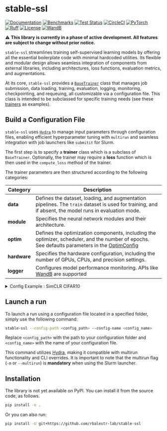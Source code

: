 # stable-ssl

[![Documentation](https://img.shields.io/badge/Documentation-blue.svg)](https://rbalestr-lab.github.io/stable-ssl.github.io/dev/)
[![Benchmarks](https://img.shields.io/badge/Benchmarks-blue.svg)](https://github.com/rbalestr-lab/stable-ssl/tree/main/benchmarks)
[![Test Status](https://github.com/rbalestr-lab/stable-ssl/actions/workflows/testing.yml/badge.svg)](https://github.com/rbalestr-lab/stable-ssl/actions/workflows/testing.yml)
[![CircleCI](https://dl.circleci.com/status-badge/img/gh/rbalestr-lab/stable-ssl/tree/main.svg?style=svg)](https://dl.circleci.com/status-badge/redirect/gh/rbalestr-lab/stable-ssl/tree/main)
[![PyTorch](https://img.shields.io/badge/PyTorch-ee4c2c?logo=pytorch&logoColor=white)](https://pytorch.org/get-started/locally/)
[![Ruff](https://img.shields.io/endpoint?url=https://raw.githubusercontent.com/astral-sh/ruff/main/assets/badge/v2.json)](https://github.com/astral-sh/ruff)
[![License](https://img.shields.io/badge/License-MIT-yellow.svg)](https://opensource.org/licenses/MIT)
[![WandB](https://raw.githubusercontent.com/wandb/assets/main/wandb-github-badge-gradient.svg)](https://wandb.ai/site)

⚠️ **This library is currently in a phase of active development. All features are subject to change without prior notice.**

``stable-ssl`` streamlines training self-supervised learning models by offering all the essential boilerplate code with minimal hardcoded utilities. Its flexible and modular design allows seamless integration of components from external libraries, including architectures, loss functions, evaluation metrics, and augmentations.

At its core, `stable-ssl` provides a [`BaseTrainer`](https://rbalestr-lab.github.io/stable-ssl.github.io/dev/gen_modules/stable_ssl.BaseTrainer.html#stable_ssl.BaseTrainer) class that manages job submission, data loading, training, evaluation, logging, monitoring, checkpointing, and requeuing, all customizable via a configuration file. This class is intended to be subclassed for specific training needs (see these [trainers](https://rbalestr-lab.github.io/stable-ssl.github.io/dev/trainers.html) as examples).


## Build a Configuration File

`stable-ssl` uses [`Hydra`](https://hydra.cc/) to manage input parameters through configuration files, enabling efficient hyperparameter tuning with ``multirun`` and seamless integration with job launchers like ``submitit`` for Slurm.

The first step is to specify a **trainer** class which is a subclass of `BaseTrainer`.
Optionally, the trainer may require a **loss** function which is then used in the `compute_loss` method of the trainer.

The trainer parameters are then structured according to the following categories:

| **Category**     | **Description**                                                                                                                                        |
|------------------|--------------------------------------------------------------------------------------------------------------------------------------------------------|
| **data**         | Defines the dataset, loading, and augmentation pipelines. The `train` dataset is used for training, and if absent, the model runs in evaluation mode.  |
| **module**       | Specifies the neural network modules and their architecture.                                                                                           |
| **optim**        | Defines the optimization components, including the optimizer, scheduler, and the number of epochs. See defaults parameters in the [OptimConfig]        |
| **hardware**     | Specifies the hardware configuration, including the number of GPUs, CPUs, and precision settings.                                                      |
| **logger**       | Configures model performance monitoring. APIs like [WandB](https://wandb.ai/home) are supported                                                        |

[OptimConfig]: https://rbalestr-lab.github.io/stable-ssl.github.io/dev/api/gen_modules/stable_ssl.config.OptimConfig.html#stable_ssl.config.OptimConfig


<details>
  <summary>Config Example : SimCLR CIFAR10</summary>

```yaml
data:
  _num_classes: 10
  _num_samples: 50000
  train:
    _target_: torch.utils.data.DataLoader
    batch_size: 256
    drop_last: True
    shuffle: True
    num_workers: ${trainer.hardware.cpus_per_task}
    dataset:
      _target_: torchvision.datasets.CIFAR10
      root: ~/data
      train: True
      transform:
        _target_: stable_ssl.data.MultiViewSampler
        transforms:
          - _target_: torchvision.transforms.v2.Compose
            transforms:
              - _target_: torchvision.transforms.v2.RandomResizedCrop
                size: 32
                scale:
                  - 0.2
                  - 1.0
              - _target_: torchvision.transforms.v2.RandomHorizontalFlip
                p: 0.5
              - _target_: torchvision.transforms.v2.ToImage
              - _target_: torchvision.transforms.v2.ToDtype
                dtype:
                  _target_: stable_ssl.utils.str_to_dtype
                  _args_: [float32]
                scale: True
          - ${trainer.data.base.dataset.transform.transforms.0}
  test:
    _target_: torch.utils.data.DataLoader
    batch_size: 256
    num_workers: ${trainer.hardware.cpus_per_task}
    dataset:
      _target_: torchvision.datasets.CIFAR10
      train: False
      root: ~/data
      transform:
        _target_: torchvision.transforms.v2.Compose
        transforms:
          - _target_: torchvision.transforms.v2.ToImage
          - _target_: torchvision.transforms.v2.ToDtype
            dtype:
              _target_: stable_ssl.utils.str_to_dtype
              _args_: [float32]
            scale: True
```
</details>


## Launch a run

To launch a run using a configuration file located in a specified folder, simply use the following command:

```bash
stable-ssl --config-path <config_path> --config-name <config_name>
```

Replace `<config_path>` with the path to your configuration folder and `<config_name>` with the name of your configuration file.


This command utilizes [Hydra](https://hydra.cc/), making it compatible with multirun functionality and CLI overrides. It is important to note that the multirun flag (`-m` or `--multirun`) is **mandatory** when using the Slurm launcher.


## Installation

The library is not yet available on PyPI. You can install it from the source code, as follows.

```bash
pip install -e .
```

Or you can also run:

```bash
pip install -U git+https://github.com/rbalestr-lab/stable-ssl
```
